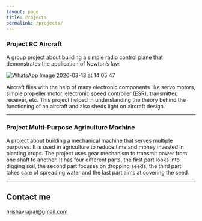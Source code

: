 ```yaml
---
layout: page
title: Projects
permalink: /projects/
---
```


### Project RC Aircraft 

A group project about building a simple radio control plane that demonstrates the application of Newton’s law. 

![WhatsApp Image 2020-03-13 at 14 05 47](https://user-images.githubusercontent.com/62136094/76637027-0dc55480-6570-11ea-99e4-af9529464fdb.jpeg)

Aircraft flies with the help of many electronic components like servo motors, simple propeller motor, electronic speed controller (ESR), transmitter, receiver, etc. This project helped in understanding the theory behind the functioning of an aircraft and also sheds light on aircraft design.

***

### Project Multi-Purpose Agriculture Machine 

A project about building a mechanical machine that serves multiple purposes. It is used in agriculture to reduce time and money invested in planting crops. The project uses gear mechanism to transmit power from one shaft to another. It has four different parts, the first part looks into digging soil, the second part focuses on dropping seeds, the third part takes care of spreading water and the last part aims at covering the seed.

***

## Contact me

[hrishavrajrai@gmail.com](mailto:hrishavrajrai@gmail.com)

